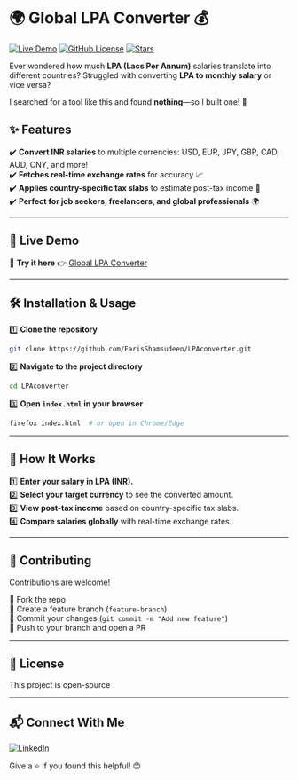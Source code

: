 # 🌍 Global LPA Converter 💰  

[![Live Demo](https://img.shields.io/badge/Live%20Demo-%F0%9F%9A%80-blue?style=for-the-badge)](https://farisshamsudeen.github.io/LPAconverter/)
[![GitHub License](https://img.shields.io/github/license/FarisShamsudeen/LPAconverter?style=for-the-badge)](https://github.com/FarisShamsudeen/LPAconverter/blob/main/LICENSE)
[![Stars](https://img.shields.io/github/stars/FarisShamsudeen/LPAconverter?style=for-the-badge)](https://github.com/FarisShamsudeen/LPAconverter/stargazers)

Ever wondered how much **LPA (Lacs Per Annum)** salaries translate into different countries? Struggled with converting **LPA to monthly salary** or vice versa?  

I searched for a tool like this and found **nothing**—so I built one! 🚀  

## ✨ Features  

✔️ **Convert INR salaries** to multiple currencies: USD, EUR, JPY, GBP, CAD, AUD, CNY, and more!  
✔️ **Fetches real-time exchange rates** for accuracy 📈  
✔️ **Applies country-specific tax slabs** to estimate post-tax income 🏦  
✔️ **Perfect for job seekers, freelancers, and global professionals** 🌍  

---

## 🚀 Live Demo  

🔗 **Try it here** 👉 [Global LPA Converter](https://farisshamsudeen.github.io/LPAconverter/)  

---

## 🛠 Installation & Usage  

1️⃣ **Clone the repository**  
```sh
git clone https://github.com/FarisShamsudeen/LPAconverter.git
```

2️⃣ **Navigate to the project directory**  
```sh
cd LPAconverter
```

3️⃣ **Open `index.html` in your browser**  
```sh
firefox index.html  # or open in Chrome/Edge
```

---

## 🎯 How It Works  

1️⃣ **Enter your salary in LPA (INR).**  
2️⃣ **Select your target currency** to see the converted amount.  
3️⃣ **View post-tax income** based on country-specific tax slabs.  
4️⃣ **Compare salaries globally** with real-time exchange rates.  

---

## 🤝 Contributing  

Contributions are welcome!  

🔹 Fork the repo  
🔹 Create a feature branch (`feature-branch`)  
🔹 Commit your changes (`git commit -m "Add new feature"`)  
🔹 Push to your branch and open a PR  

---

## 📜 License  

This project is open-source

---

## 📬 Connect With Me  

[![LinkedIn](https://img.shields.io/badge/LinkedIn-%230077B5.svg?style=for-the-badge&logo=linkedin&logoColor=white)](https://linkedin.com/in/farisshamsudeen)  

Give a ⭐ if you found this helpful! 😊  
